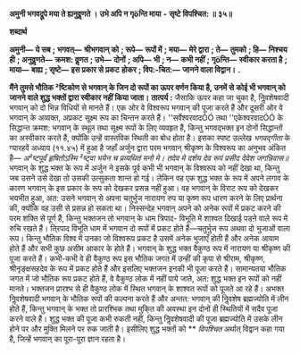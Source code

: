  **अमुनी भगवद्रूपे मया ते ह्यनुवॢणते ।** **उभे अपि न गृöन्ति माया** **-** **सृष्टे विपश्चित: ॥ ३५॥** 

**शब्दार्थ** 

**अमुनी—** **ये सब** **; भगवत्—** **श्रीभगवान् को** **; रूपे—** **रूपों में** **; मया—** **मेरे द्वारा** **; ते—** **तुमको** **; हि—** **निश्चय ही** **; अनुवॢणते—** **क्रमश: वॢणत** **; उभे—** **दोनों** **; अपि—** **भी** **; न—** **कभी नहीं** **; गृöन्ति—** **स्वीकार करता है** **; माया—** **बाह्य** **; सृष्टे—** **इस प्रकार से प्रकट** **होकर** **; विप:-चित:—** **जानने वाला विद्वान।** **.** 

**मैंने तुमसे भौतिक ²ष्टिकोण से भगवान् के जिन दो रूपों का ऊपर वर्णन किया है, उनमें से** **कोई भी भगवान् को जानने वाले शुद्ध भक्तों द्वारा स्वीकार नहीं किया जाता।** **तात्पर्य :** जैसाकि ऊपर कहा जा चुका है, निॢवशेषवादी भगवान् को दो भिन्न विधियों से मानते हैं। एक ओर वे विश्वरूप भगवान् की पूजा करते हैं और दूसरी ओर वे भगवान् के अव्यक्त, अप्रकट सूक्ष्म रूप का चिन्तन करते हैं। ''सर्वेश्वरवादÓÓ तथा ''एकेश्वरवादÓÓ के सिद्धान्त क्रमश: भगवान् के स्थूल तथा सूक्ष्म रूपों के लिए व्यवहृत हैं, किन्तु भगवद्भक्त इन दोनों सिद्धान्तों का अस्वीकार करते हैं, क्योंकि उन्हें वास्तविक स्थिती का बोध होता है। इसका स्पष्ट उल्लेख *भगवद्गीता* के ग्यारहवें अध्याय (११.४५) में हुआ है जहाँ अर्जुन द्वारा परम भगवान् श्रीकृष्ण के विश्वरूप का अनुभव अंकित है— *अ²ष्टपूर्वं हृषितोऽस्मि ²ष्ट्वा भयेन च प्रव्यथितं मनो मे।* *तदेव मे दर्शय देव रूपं प्रसीद देवेश जगन्निवास॥* भगवान् के शुद्ध भक्त के रूप में अर्जुन ने इसके पूर्व कभी भी भगवान् के विश्वरूप को नहीं देखा था, किन्तु जब उसने उसे देखा तो उसकी उत्सुकता शान्त हो गई। लेकिन वह एक शुद्ध भक्त के रूप में अपने लगाव के कारण भगवान् के इस प्रकार के रूप को देखकर प्रसन्न नहीं हुआ। वह भगवान् के विराट रूप को देखकर भयभीत हुआ, अत: उसने भगवान् से अपना चतुर्भुज नारायण रुप या कृष्ण रूप धारण करने के लिए प्रार्थना की, क्योंकि वह उसी से प्रसन्न हो सकता था। निस्सन्देह भगवान् अपने को अनेक रूपों में प्रकट करने की परम शक्ति से पूर्ण हैं, किन्तु भक्तजन तो भगवान् के धाम त्रिपाद- विभूति में शाश्वत दिखाई पडऩे वाले रूप में रुचि रखते हैं। ति्रपाद विभूति धाम में भगवान दो रूपों में प्रकट होते हैं—चतुर्भुज रूप अथवा दो भुजाओं वाला रूप। किन्तु भौतिक विश्व में उनका जो विश्वरूप प्रकट है उसमें अनेक भुजाएँ होती हैं और अनेक आयाम होते हैं और सभी कुछ असीम आकार के होते हैं। भगवान् के शुद्ध भक्त वैकुण्ठ रूप में नारायण या श्रीकृष्ण की पूजा करते हैं। कभी-कभी वे ही वैकुण्ठ रूप इस भौतिक जगत में उन्हीं की कृपा से श्रीराम, श्रीकृष्ण, श्रीनृङ्क्षसहदेव के रूप में प्रकट होते हैं और इसलिए भक्तजन इनकी भी पूजा करते हैं। सामान्यतया भौतिक जगत में जो भौतिक रूप प्रकट होते हैं, वे वैकुण्ठ लोक में नहीं पाये जाते, अत: शुद्ध भक्त इन रूपों को नहीं मानते। भक्तजन प्रारश्भ से ही वैकुण्ठ लोक में स्थित भगवान् के शाश्वत रूपों को पूजते आ रहे हैं। अभक्त निॢवशेषवादी भगवान् के भौतिक रूपों की कल्पना करते हैं और अन्तत: भगवान् की निॢवशेष ब्रह्मज्योति में लीन होते हैं, किन्तु भगवान् के भक्त तो प्रारश्भिक तथा मुकि्त की अवस्था इन दोनों ही स्थितियों में सदैव पूजा करने वाले हैं। शुद्ध भक्त की पूजा कभी रुकती नहीं, किन्तु निॢवशेषवादी की पूजा ब्रह्मज्योति में उसके लीन होने पर और मुक्ति मिलने पर रुक जाती है। इसीलिए शुद्ध भक्तों को ** *विपश्चित* अर्थात् विद्वान कहा गया है, जिन्हें भगवान् का पूरा-पूरा ज्ञान रहता है। 